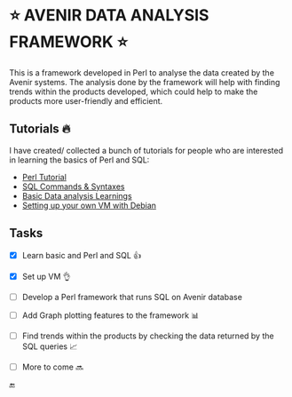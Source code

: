 # :star: AVENIR DATA ANALYSIS FRAMEWORK :star:

This is a framework developed in Perl to analyse the data created by the Avenir systems.
The analysis done by the framework will help with finding trends within the products developed, which could help to make the products more user-friendly and efficient.


## Tutorials :fire:
I have created/ collected a bunch of tutorials for people who are interested in learning the basics of Perl and SQL:
- [Perl Tutorial](https://docs.google.com/document/d/1bNFFfjsETlyoEkuLKitfPgXdV1aEqofiEnF1ijPwOAE/edit?usp=sharing)
- [SQL Commands & Syntaxes](https://docs.google.com/document/d/1bNFFfjsETlyoEkuLKitfPgXdV1aEqofiEnF1ijPwOAE/edit?usp=sharing)
- [Basic Data analysis Learnings](https://docs.google.com/document/d/1bNFFfjsETlyoEkuLKitfPgXdV1aEqofiEnF1ijPwOAE/edit?usp=sharing)
- [Setting up your own VM with Debian](https://docs.google.com/document/d/1aG2zR7-DXHVrzmdwIfC5Wf8aUYDE4gfHEJEX2p3mnqE/edit?usp=sharing)


## Tasks
- [x] Learn basic and Perl and SQL :+1:
- [x] Set up VM :ok_hand:
- [ ] Develop a Perl framework that runs SQL on Avenir database
- [ ] Add Graph plotting features to the framework :bar_chart:
- [ ] Find trends within the products by checking the data returned by the SQL queries :chart_with_upwards_trend:
- [ ] More to come :soon:


:end:
